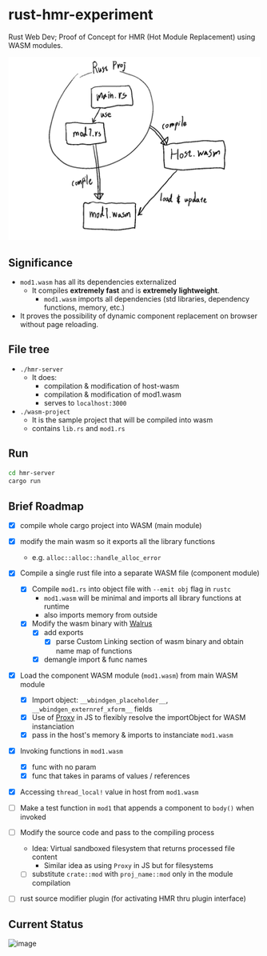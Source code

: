 # rust-hmr-experiment

Rust Web Dev;
Proof of Concept for HMR (Hot Module Replacement) using WASM modules.

![overview](./README_MEDIA/brief_overview.png)

## Significance
- `mod1.wasm` has all its dependencies externalized
  - It compiles **extremely fast** and is **extremely lightweight**.
    - `mod1.wasm` imports all dependencies (std libraries, dependency functions, memory, etc.)
- It proves the possibility of dynamic component replacement on browser without page reloading.

## File tree
- `./hmr-server`
  - It does:
    - compilation & modification of host-wasm
    - compilation & modification of mod1.wasm
    - serves to `localhost:3000`
- `./wasm-project`
  - It is the sample project that will be compiled into wasm
  - contains `lib.rs` and `mod1.rs`

## Run
```sh
cd hmr-server
cargo run
```

## Brief Roadmap

- [x] compile whole cargo project into WASM (main module)
- [x] modify the main wasm so it exports all the library functions
  - e.g. `alloc::alloc::handle_alloc_error`
- [x] Compile a single rust file into a separate WASM file (component module)
  - [x] Compile `mod1.rs` into object file with `--emit obj` flag in `rustc`
    - `mod1.wasm` will be minimal and imports all library functions at runtime
    - also imports memory from outside
  - [x] Modify the wasm binary with [Walrus](https://github.com/rustwasm/walrus)
    - [x] add exports
      - [x] parse Custom Linking section of wasm binary and obtain name map of functions
    - [x] demangle import & func names
- [x] Load the component WASM module (`mod1.wasm`) from main WASM module
  - [x] Import object: `__wbindgen_placeholder__`, `__wbindgen_externref_xform__` fields
  - [x] Use of [Proxy](https://developer.mozilla.org/en-US/docs/Web/JavaScript/Reference/Global_Objects/Proxy) in JS to flexibly resolve the importObject for WASM instanciation
  - [x] pass in the host's memory & imports to instanciate `mod1.wasm`
- [x] Invoking functions in `mod1.wasm`
  - [x] func with no param
  - [x] func that takes in params of values / references
- [x] Accessing `thread_local!` value in host from `mod1.wasm`
- [ ] Make a test function in `mod1` that appends a component to `body()` when invoked
- [ ] Modify the source code and pass to the compiling process
  - Idea: Virtual sandboxed filesystem that returns processed file content
    - Similar idea as using `Proxy` in JS but for filesystems

  - [ ] substitute `crate::mod` with `proj_name::mod` only in the module compilation
- [ ] rust source modifier plugin (for activating HMR thru plugin interface)

## Current Status

![image](https://github.com/user-attachments/assets/811a554a-d7e4-4c8a-863a-9be14ace4b32)

